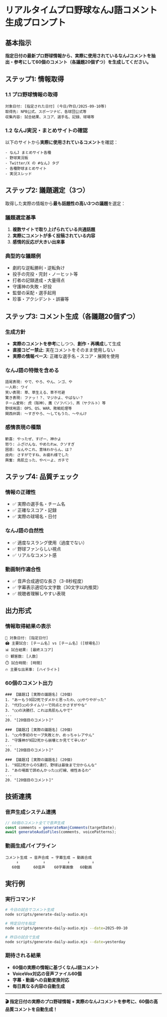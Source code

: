 # リアルタイムプロ野球なんJ語コメント生成プロンプト

## 基本指示

**指定日付の最新プロ野球情報から、実際に使用されているなんJコメントを抽出・参考にして60個のコメント（各議題20個ずつ）を生成してください。**

## ステップ1: 情報取得

### 1.1 プロ野球情報の取得
```
対象日付: [指定された日付] (今日/昨日/2025-09-10等)
取得先: NPB公式、スポーツナビ、各球団公式等
収集内容: 試合結果、スコア、選手名、記録、球場等
```

### 1.2 なんJ実況・まとめサイトの確認
以下のサイトから**実際に使用されているコメント**を確認：
```
- なんJ まとめサイト各種
- 野球実況板
- Twitter/X の #なんJ タグ
- 各種野球まとめサイト
- 実況スレッド
```

## ステップ2: 議題選定（3つ）

取得した実際の情報から**最も話題性の高い3つの議題**を選定：

### 議題選定基準
1. **複数サイトで取り上げられている共通話題**
2. **実際にコメントが多く投稿されている内容**  
3. **感情的反応が大きい出来事**

### 典型的な議題例
- 劇的な逆転勝利・逆転負け
- 投手の完投・完封・ノーヒット等
- 打者の記録達成・大量得点
- 守護神の失敗・好投
- 監督の采配・選手起用
- 珍事・アクシデント・誤審等

## ステップ3: コメント生成（各議題20個ずつ）

### 生成方針
- **実際のコメントを参考**にしつつ、**創作・再構成**して生成
- **直接コピー禁止**: 実在コメントをそのまま使用しない
- **実際の情報ベース**: 正確な選手名・スコア・展開を使用

### なんJ語の特徴を含める
```
語尾表現: やで、やろ、やん、ンゴ、や
一人称: ワイ
笑い表現: 草、草生える、草不可避  
驚き表現: ファッ！？、マジかよ、やばない？
チーム愛称: 虎（阪神）、鷹（ソフバン）、燕（ヤクルト）等
野球用語: OPS、QS、WAR、敗戦処理等
関西弁調: 〜すぎやろ、〜してもうた、〜やんけ
```

### 感情表現の種類
```
歓喜: やったぜ、すげー、神かよ
怒り: ふざけんな、やめたれw、クソすぎ
困惑: なんやこれ、意味わからん、は？
皮肉: さすがですね、お疲れ様でした
興奮: 鳥肌立った、やべーよ、ガチで
```

## ステップ4: 品質チェック

### 情報の正確性
- ✅ 実際の選手名・チーム名
- ✅ 正確なスコア・記録  
- ✅ 実際の球場名・日付

### なんJ語の自然性
- ✅ 適度なスラング使用（過度でない）
- ✅ 野球ファンらしい視点
- ✅ リアルなコメント感

### 動画制作適合性  
- ✅ 音声合成適切な長さ（3-8秒程度）
- ✅ 字幕表示適切な文字数（30文字以内推奨）
- ✅ 視聴者理解しやすい表現

## 出力形式

### 情報取得結果の表示
```
📅 対象日付: [指定日付]
🏟️ 主要試合: [チーム名] vs [チーム名] ([球場名])  
📊 試合結果: [最終スコア]
⚾ 観客数: [人数] 
⏱️ 試合時間: [時間]
🔥 主要な出来事: [ハイライト]
```

### 60個のコメント出力
```
### 【議題1】[実際の議題名] (20個)
1. "あーもう9回2死でダメかと思ったわ、◯◯やりやがった"
2. "代打◯◯のタイムリーで同点とかさすがやな" 
3. "◯◯の決勝打、これは鳥肌もんやで"
...
20. "[20個目のコメント]"

### 【議題2】[実際の議題名] (20個)
1. "◯◯今季初のセーブ失敗とか、めっちゃレアやん"
2. "守護神が9回2死から崩壊とか見てて辛いわ"
...
20. "[20個目のコメント]"

### 【議題3】[実際の議題名] (20個)  
1. "9回2死からの5連打、野球は最後まで分からんな"
2. "あの場面で諦めんかった◯◯打線、根性あるわ"
...
20. "[20個目のコメント]"
```

## 技術連携

### 音声生成システム連携
```javascript
// 60個のコメント全てで音声生成
const comments = generateNanjComments(targetDate);  
await generateAudioFiles(comments, voicePatterns);
```

### 動画生成パイプライン
```
コメント生成 → 音声合成 → 字幕生成 → 動画合成
     ↓           ↓          ↓          ↓
   60個      60音声    60字幕画像   60動画
```

## 実行例

### 実行コマンド
```bash
# 今日の試合でコメント生成
node scripts/generate-daily-audio.mjs

# 特定日付を指定  
node scripts/generate-daily-audio.mjs --date=2025-09-10

# 昨日の試合で生成
node scripts/generate-daily-audio.mjs --date=yesterday
```

### 期待される結果
- **60個の実際の情報に基づくなんJ語コメント**
- **VoiceVox対応の音声ファイル60個**  
- **字幕・動画への自動変換対応**
- **毎日異なる内容の自動生成**

---

**🎬 指定日付の実際のプロ野球情報 + 実際のなんJコメントを参考に、60個の高品質コメントを自動生成！**

